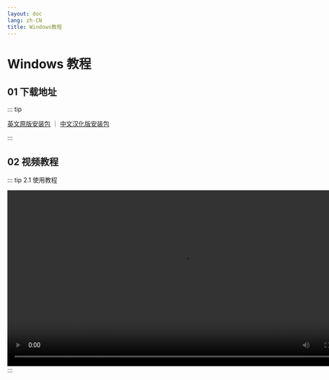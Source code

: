 ```yaml
---
layout: doc
lang: zh-CN
title: Windows教程
---
```


# Windows 教程

## 01 下载地址

::: tip

<a href="https://assets.tyro.wiki/general/win-en-31.exe" style="">英文原版安装包</a>
｜
<a href="./public/client/win-zh-38.exe" style="">中文汉化版安装包</a>

:::

## 02 视频教程

::: tip 2.1 使用教程
<center>
<video id="my-video" class="video-js vjs-default-skin" controls preload="auto" >
<source src="https://assets.tyro.wiki/v/w/prog_index.m3u8" type="application/x-mpegURL" />
</video>
</center>
:::

<style>
  video {
    height: 400px;
    
  }
</style>